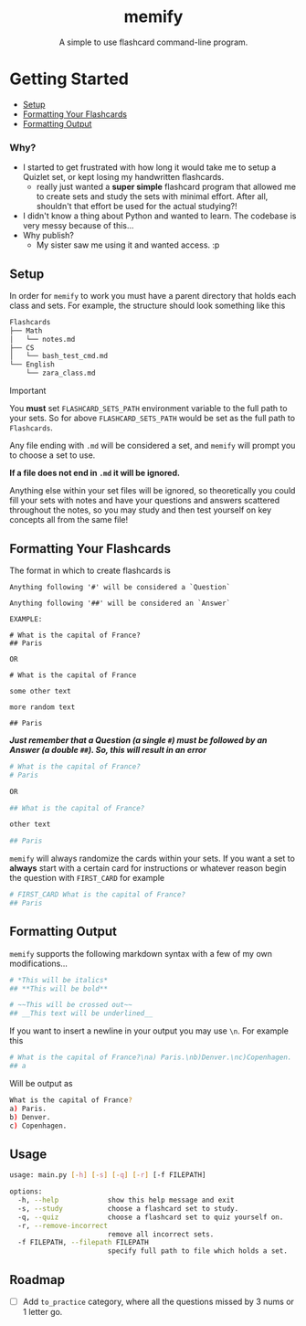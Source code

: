 <div align="center">

# memify

A simple to use flashcard command-line program.

</div>

# Getting Started

- [Setup](#setup)
- [Formatting Your Flashcards](#formatting-your-flashcards)
- [Formatting Output](#formatting-output)

### Why?

- I started to get frustrated with how long it would take me to setup a Quizlet set, or kept losing my handwritten flashcards.
  - really just wanted a **super simple** flashcard program that allowed me to create sets and study the sets with minimal effort. After all, shouldn't that effort be used for the actual studying?!
- I didn't know a thing about Python and wanted to learn. The codebase is very messy because of this...
- Why publish?
  - My sister saw me using it and wanted access. :p

## Setup

In order for `memify` to work you must have a parent directory that holds each class and sets. For example, the structure should look something like this

```bash
Flashcards
├── Math
│   └── notes.md
├── CS
│   └── bash_test_cmd.md
└── English
    └── zara_class.md
```

>[!IMPORTANT]
> You **must** set `FLASHCARD_SETS_PATH` environment variable to the full path to your sets.
> So for above `FLASHCARD_SETS_PATH` would be set as the full path to `Flashcards`.

Any file ending with `.md` will be considered a set, and `memify` will prompt you to choose a set to use. 

**If a file does not end in `.md` it will be ignored.**

Anything else within your set files will be ignored, so theoretically you could fill your sets with notes and have your questions and answers scattered throughout the notes, so you may study and then test yourself on key concepts all from the same file!

## Formatting Your Flashcards

The format in which to create flashcards is

```
Anything following '#' will be considered a `Question`

Anything following '##' will be considered an `Answer`

EXAMPLE:

# What is the capital of France?
## Paris

OR

# What is the capital of France

some other text

more random text

## Paris
```

***Just remember that a Question (a single `#`) must be followed by an Answer (a double `##`). So, this will result in an error***

```bash
# What is the capital of France?
# Paris

OR

## What is the capital of France?

other text

## Paris
```

`memify` will always randomize the cards within your sets. If you want a set to **always** start with a certain card for instructions or whatever reason begin the question with `FIRST_CARD` for example

```bash
# FIRST_CARD What is the capital of France?
## Paris
```

## Formatting Output

`memify` supports the following markdown syntax with a few of my own modifications...

```bash
# *This will be italics*
## **This will be bold**

# ~~This will be crossed out~~
## __This text will be underlined__
```

If you want to insert a newline in your output you may use `\n`. For example this

```bash
# What is the capital of France?\na) Paris.\nb)Denver.\nc)Copenhagen.
## a
```

Will be output as

```bash
What is the capital of France?
a) Paris.
b) Denver.
c) Copenhagen.
```

## Usage

```bash
usage: main.py [-h] [-s] [-q] [-r] [-f FILEPATH]

options:
  -h, --help            show this help message and exit
  -s, --study           choose a flashcard set to study.
  -q, --quiz            choose a flashcard set to quiz yourself on.
  -r, --remove-incorrect
                        remove all incorrect sets.
  -f FILEPATH, --filepath FILEPATH
                        specify full path to file which holds a set.
```

## Roadmap

- [ ] Add `to_practice` category, where all the questions missed by 3 nums or 1 letter go.
